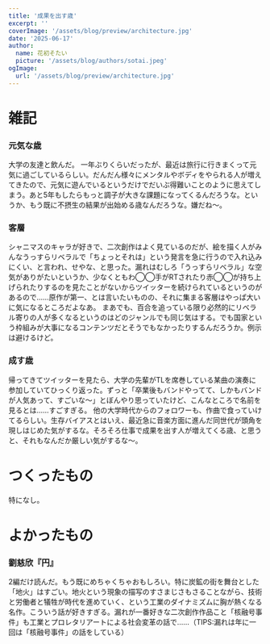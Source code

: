 ```yaml
---
title: '成果を出す歳'
excerpt: ''
coverImage: '/assets/blog/preview/architecture.jpg'
date: '2025-06-17'
author:
  name: 花初そたい
  picture: '/assets/blog/authors/sotai.jpeg'
ogImage:
  url: '/assets/blog/preview/architecture.jpg'
---
```

# 雑記
### 元気な歳
大学の友達と飲んだ。
一年ぶりくらいだったが、最近は旅行に行きまくって元気に過ごしているらしい。だんだん様々にメンタルやボディをやられる人が増えてきたので、元気に遊んでいるというだけでだいぶ得難いことのように思えてしまう。あと5年もしたらもっと調子が大きな課題になってくるんだろうな。というか、もう既に不摂生の結果が出始める歳なんだろうな。嫌だね～。

### 客層
シャニマスのキャラが好きで、二次創作はよく見ているのだが、絵を描く人がみんなうっすらリベラルで「ちょっとそれは」という発言を急に行うので入れ込みにくい、と言われ、せやな、と思った。漏れはむしろ「うっすらリベラル」な空気がありがたいというか、少なくともわ◯◯手がRTされたり赤◯◯が持ち上げられたりするのを見たことがないからツイッターを続けられているというのがあるので……原作が第一、とは言いたいものの、それに集まる客層はやっぱ大いに気になるところだよなあ。
まあでも、百合を追っている限り必然的にリベラル寄りの人が多くなるというのはどのジャンルでも同じ気はする。でも国家という枠組みが大事になるコンテンツだとそうでもなかったりするんだろうか。例示は避けるけど。

### 成す歳
帰ってきてツイッターを見たら、大学の先輩がTLを席巻している某曲の演奏に参加していてひっくり返った。ずっと「卒業後もバンドやってて、しかもバンドが人気あって、すごいな～」とぼんやり思っていたけど、こんなところで名前を見るとは……すごすぎる。
他の大学時代からのフォロワーも、作曲で食っていけてるらしい。生存バイアスとはいえ、最近急に音楽方面に進んだ同世代が頭角を現しはじめた気がするな。そろそろ仕事で成果を出す人が増えてくる歳、と思うと、それもなんだか厳しい気がするな～。

# つくったもの
特になし。

# よかったもの
### 劉慈欣『円』
2編だけ読んだ。もう既にめちゃくちゃおもしろい。特に炭鉱の街を舞台とした「地火」はすごい。地火という現象の描写のすさまじさもさることながら、技術と労働者と犠牲が時代を進めていく、という工業のダイナミズムに胸が熱くなる名作。こういう話が好きすぎる。漏れが一番好きな二次創作作品こと「核融号事件」も工業とプロレタリアートによる社会変革の話で……（TIPS:漏れは年に一回は「核融号事件」の話をしている）